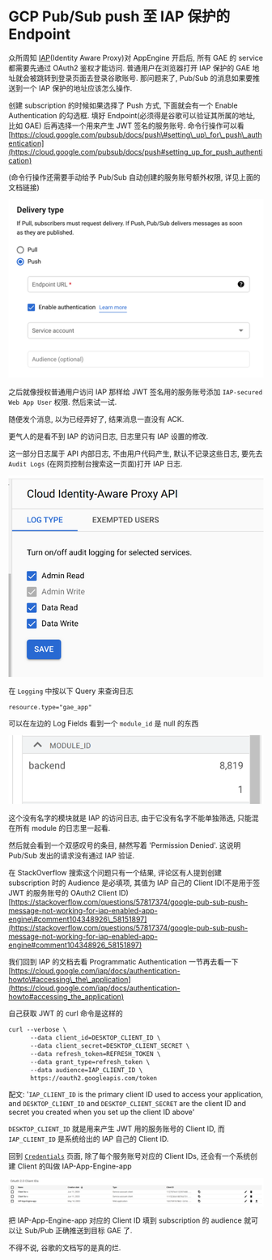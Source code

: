 # GCP Pub/Sub push 至 IAP 保护的 Endpoint

众所周知 [IAP](https://cloud.google.com/iap/docs)\(Identity Aware Proxy\)对 AppEngine 开启后, 所有 GAE 的 service 都需要先通过 OAuth2 鉴权才能访问. 普通用户在浏览器打开 IAP 保护的 GAE 地址就会被跳转到登录页面去登录谷歌账号. 那问题来了, Pub/Sub 的消息如果要推送到一个 IAP 保护的地址应该怎么操作.

创建 subscription 的时候如果选择了 Push 方式, 下面就会有一个 Enable Authentication 的勾选框. 填好 Endpoint\(必须得是谷歌可以验证其所属的地址, 比如 GAE\) 后再选择一个用来产生 JWT 签名的服务账号. 命令行操作可以看 [https://cloud.google.com/pubsub/docs/push\#setting\_up\_for\_push\_authentication](https://cloud.google.com/pubsub/docs/push#setting_up_for_push_authentication)

\(命令行操作还需要手动给予 Pub/Sub 自动创建的服务账号额外权限, 详见上面的文档链接\)

![](../.gitbook/assets/image%20%2864%29.png)

之后就像授权普通用户访问 IAP 那样给 JWT 签名用的服务账号添加 `IAP-secured Web App User` 权限. 然后来试一试.

随便发个消息, 以为已经弄好了, 结果消息一直没有 ACK.

更气人的是看不到 IAP 的访问日志, 日志里只有 IAP 设置的修改.

这一部分日志属于 API 内部日志, 不由用户代码产生, 默认不记录这些日志, 要先去 `Audit Logs` \(在网页控制台搜索这一页面\)打开 IAP 日志.

![](../.gitbook/assets/image%20%2862%29.png)

在 `Logging` 中按以下 Query 来查询日志

```text
resource.type="gae_app"
```

可以在左边的 Log Fields 看到一个 `module_id` 是 null 的东西

![](../.gitbook/assets/image%20%2865%29%20%281%29.png)

这个没有名字的模块就是 IAP 的访问日志, 由于它没有名字不能单独筛选, 只能混在所有 module 的日志里一起看.

然后就会看到一个双感叹号的条目, 赫然写着 'Permission Denied'. 这说明 Pub/Sub 发出的请求没有通过 IAP 验证.

在 StackOverflow 搜索这个问题只有一个结果, 评论区有人提到创建 subscription 时的 Audience 是必填项, 其值为 IAP 自己的 Client ID\(不是用于签 JWT 的服务账号的 OAuth2 Client ID\) [https://stackoverflow.com/questions/57817374/google-pub-sub-push-message-not-working-for-iap-enabled-app-engine\#comment104348926\_58151897](https://stackoverflow.com/questions/57817374/google-pub-sub-push-message-not-working-for-iap-enabled-app-engine#comment104348926_58151897)

我们回到 IAP 的文档去看 Programmatic Authentication 一节再去看一下 [https://cloud.google.com/iap/docs/authentication-howto\#accessing\_the\_application](https://cloud.google.com/iap/docs/authentication-howto#accessing_the_application)

自己获取 JWT 的 curl 命令是这样的

```text
curl --verbose \
      --data client_id=DESKTOP_CLIENT_ID \
      --data client_secret=DESKTOP_CLIENT_SECRET \
      --data refresh_token=REFRESH_TOKEN \
      --data grant_type=refresh_token \
      --data audience=IAP_CLIENT_ID \
      https://oauth2.googleapis.com/token
```

配文: '`IAP_CLIENT_ID` is the primary client ID used to access your application, and `DESKTOP_CLIENT_ID` and `DESKTOP_CLIENT_SECRET` are the client ID and secret you created when you set up the client ID above'

`DESKTOP_CLIENT_ID` 就是用来产生 JWT 用的服务账号的 Client ID, 而 `IAP_CLIENT_ID` 是系统给出的 IAP 自己的 Client ID.

回到 [`Credentials`](https://console.cloud.google.com/apis/credentials) 页面, 除了每个服务账号对应的 Client IDs, 还会有一个系统创建 Client 的叫做 IAP-App-Engine-app

![](../.gitbook/assets/image%20%2861%29.png)

把 IAP-App-Engine-app 对应的 Client ID 填到 subscription 的 audience 就可以让 Sub/Pub 正确推送到目标 GAE 了.

不得不说, 谷歌的文档写的是真的烂.

